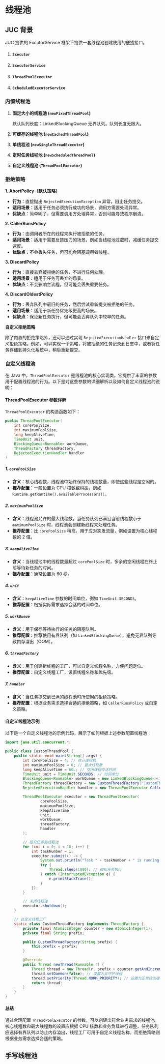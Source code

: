 # 线程池

##  JUC  背景

  JUC 提供的 ExcutorService 框架下提供一套线程池创建使用的便捷接口。

1. #### `Executor` 

2. #### `ExecutorService` 

3. #### `ThreadPoolExecutor` 

4. #### `ScheduledExecutorService` 

### 内置线程池

1. **固定大小的线程池 (`newFixedThreadPool`)** 

   默认队列长度：LinkedBlockingQueue 无界队列。队列长度无限大。

2. **可缓存的线程池 (`newCachedThreadPool`)**

3. **单线程池 (`newSingleThreadExecutor`)**

4. **定时任务线程池 (`newScheduledThreadPool`)**

5. **自定义线程池 (`ThreadPoolExecutor`)**

### 拒绝策略

**1. AbortPolicy（默认策略）**

- **行为**：直接抛出 `RejectedExecutionException` 异常，阻止任务提交。
- **适用场景**：适用于任务必须执行成功的场景，调用方需要处理异常。
- **优缺点**：简单明了，但需要调用方处理异常，否则可能导致程序崩溃。

**2. CallerRunsPolicy**

- **行为**：由调用者所在的线程来执行被拒绝的任务。
- **适用场景**：适用于需要反馈压力的场景，例如当线程池过载时，减缓任务提交速度。
- **优缺点**：不会丢失任务，但可能会阻塞调用者线程。

**3. DiscardPolicy**

- **行为**：直接丢弃被拒绝的任务，不进行任何处理。
- **适用场景**：适用于任务可丢弃的场景。
- **优缺点**：不会影响主流程，但可能会丢失重要任务。

**4. DiscardOldestPolicy**

- **行为**：丢弃队列中最旧的任务，然后尝试重新提交被拒绝的任务。
- **适用场景**：适用于新任务优先级更高的场景。
- **优缺点**：保证新任务执行，但可能会丢弃队列中较早的任务。

**自定义拒绝策略**

除了内置的拒绝策略外，还可以通过实现 `RejectedExecutionHandler` 接口来自定义拒绝策略。例如，可以实现一个策略，将被拒绝的任务记录到日志中，或者将任务存储到持久化系统中，稍后重新提交。

### 自定义线程池

在 Java 中，`ThreadPoolExecutor` 是线程池的核心实现类，它提供了丰富的参数用于配置线程池的行为。以下是对这些参数的详细解析以及如何自定义线程池的说明：

#### ThreadPoolExecutor 参数详解

`ThreadPoolExecutor` 的构造函数如下：
```java
public ThreadPoolExecutor(
    int corePoolSize,
    int maximumPoolSize,
    long keepAliveTime,
    TimeUnit unit,
    BlockingQueue<Runnable> workQueue,
    ThreadFactory threadFactory,
    RejectedExecutionHandler handler
)
```

##### 1. `corePoolSize`
- **含义**：核心线程数，线程池中始终保持的线程数量，即使这些线程是空闲的。
- **推荐配置**：一般设置为 CPU 核数或稍高，例如 `Runtime.getRuntime().availableProcessors()`。

##### 2. `maximumPoolSize`
- **含义**：线程池允许的最大线程数。当任务队列已满且当前线程数小于 `maximumPoolSize` 时，线程池会创建新线程来处理任务。
- **推荐配置**：比 `corePoolSize` 稍高，用于应对突发流量，例如设置为核心线程数的 2 倍。

##### 3. `keepAliveTime`
- **含义**：当线程池中的线程数量超过 `corePoolSize` 时，多余的空闲线程在终止前等待新任务的时间。
- **推荐配置**：通常设置为 60 秒。

##### 4. `unit`
- **含义**：`keepAliveTime` 参数的时间单位，例如 `TimeUnit.SECONDS`。
- **推荐配置**：根据实际需求选择合适的时间单位。

##### 5. `workQueue`
- **含义**：用于保存等待执行的任务的阻塞队列。
- **推荐配置**：推荐使用有界队列（如 `LinkedBlockingQueue`），避免无界队列导致内存溢出（OOM）。

##### 6. `threadFactory`
- **含义**：用于创建新线程的工厂，可以自定义线程名称，方便问题定位。
- **推荐配置**：自定义线程工厂，设置线程名称和优先级。

##### 7. `handler`
- **含义**：当任务提交到已满的线程池时所使用的拒绝策略。
- **推荐配置**：根据业务需求选择合适的拒绝策略，如 `CallerRunsPolicy` 或自定义策略。

#### 自定义线程池示例

以下是一个自定义线程池的示例代码，展示了如何根据上述参数配置线程池：

```java
import java.util.concurrent.*;

public class CustomThreadPool {
    public static void main(String[] args) {
        int corePoolSize = 4; // 核心线程数
        int maximumPoolSize = 8; // 最大线程数
        long keepAliveTime = 60L; // 空闲线程存活时间
        TimeUnit unit = TimeUnit.SECONDS; // 时间单位
        BlockingQueue<Runnable> workQueue = new LinkedBlockingQueue<>(100); // 任务队列
        ThreadFactory threadFactory = new CustomThreadFactory("CustomThreadPool-"); // 自定义线程工厂
        RejectedExecutionHandler handler = new ThreadPoolExecutor.CallerRunsPolicy(); // 拒绝策略

        ThreadPoolExecutor executor = new ThreadPoolExecutor(
                corePoolSize,
                maximumPoolSize,
                keepAliveTime,
                unit,
                workQueue,
                threadFactory,
                handler
        );

        // 提交任务到线程池
        for (int i = 0; i < 10; i++) {
            int taskNumber = i;
            executor.submit(() -> {
                System.out.println("Task " + taskNumber + " is running on thread " + Thread.currentThread().getName());
                try {
                    Thread.sleep(1000); // 模拟任务执行
                } catch (InterruptedException e) {
                    e.printStackTrace();
                }
            });
        }

        // 关闭线程池
        executor.shutdown();
    }

    // 自定义线程工厂
    static class CustomThreadFactory implements ThreadFactory {
        private final AtomicInteger counter = new AtomicInteger(1);
        private final String prefix;

        public CustomThreadFactory(String prefix) {
            this.prefix = prefix;
        }

        @Override
        public Thread newThread(Runnable r) {
            Thread thread = new Thread(r, prefix + counter.getAndIncrement());
            thread.setDaemon(false); // 设置为非守护线程
            thread.setPriority(Thread.NORM_PRIORITY); // 设置为正常优先级
            return thread;
        }
    }
}
```

#### 总结
通过合理配置 `ThreadPoolExecutor` 的参数，可以创建出符合业务需求的线程池。核心线程数和最大线程数的设置应根据 CPU 核数和业务负载进行调整，任务队列应选择有界队列以防止内存溢出，线程工厂可用于自定义线程名称，而拒绝策略则根据业务需求选择合适的策略。

## 手写线程池



